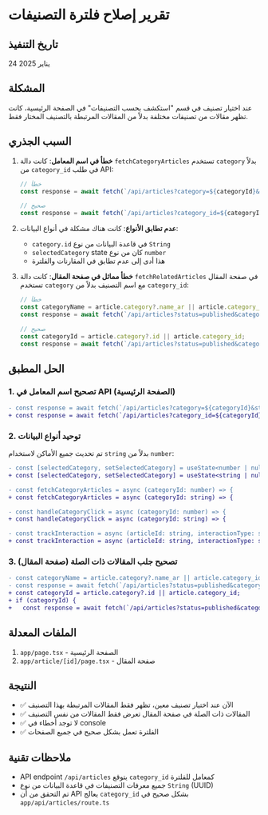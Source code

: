 # تقرير إصلاح فلترة التصنيفات

## تاريخ التنفيذ
24 يناير 2025

## المشكلة
عند اختيار تصنيف في قسم "استكشف بحسب التصنيفات" في الصفحة الرئيسية، كانت تظهر مقالات من تصنيفات مختلفة بدلاً من المقالات المرتبطة بالتصنيف المختار فقط.

## السبب الجذري
1. **خطأ في اسم المعامل**: كانت دالة `fetchCategoryArticles` تستخدم `category` بدلاً من `category_id` في طلب API:
   ```javascript
   // خطأ
   const response = await fetch(`/api/articles?category=${categoryId}&status=published&limit=6`);
   
   // صحيح
   const response = await fetch(`/api/articles?category_id=${categoryId}&status=published&limit=6`);
   ```

2. **عدم تطابق الأنواع**: كانت هناك مشكلة في أنواع البيانات:
   - `category.id` في قاعدة البيانات من نوع `String`
   - `selectedCategory` state كان من نوع `number`
   - هذا أدى إلى عدم تطابق في المقارنات والفلترة

3. **خطأ مماثل في صفحة المقال**: كانت دالة `fetchRelatedArticles` في صفحة المقال تستخدم `category` مع اسم التصنيف بدلاً من `category_id`:
   ```javascript
   // خطأ
   const categoryName = article.category?.name_ar || article.category_id;
   const response = await fetch(`/api/articles?status=published&category=${encodeURIComponent(categoryName)}&limit=6`);
   
   // صحيح
   const categoryId = article.category?.id || article.category_id;
   const response = await fetch(`/api/articles?status=published&category_id=${categoryId}&limit=6`);
   ```

## الحل المطبق

### 1. تصحيح اسم المعامل في API (الصفحة الرئيسية)
```diff
- const response = await fetch(`/api/articles?category=${categoryId}&status=published&limit=6`);
+ const response = await fetch(`/api/articles?category_id=${categoryId}&status=published&limit=6`);
```

### 2. توحيد أنواع البيانات
تم تحديث جميع الأماكن لاستخدام `string` بدلاً من `number`:

```diff
- const [selectedCategory, setSelectedCategory] = useState<number | null>(null);
+ const [selectedCategory, setSelectedCategory] = useState<string | null>(null);

- const fetchCategoryArticles = async (categoryId: number) => {
+ const fetchCategoryArticles = async (categoryId: string) => {

- const handleCategoryClick = async (categoryId: number) => {
+ const handleCategoryClick = async (categoryId: string) => {

- const trackInteraction = async (articleId: string, interactionType: string, categoryId?: number) => {
+ const trackInteraction = async (articleId: string, interactionType: string, categoryId?: string) => {
```

### 3. تصحيح جلب المقالات ذات الصلة (صفحة المقال)
```diff
- const categoryName = article.category?.name_ar || article.category_id;
- const response = await fetch(`/api/articles?status=published&category=${encodeURIComponent(categoryName)}&limit=6`);
+ const categoryId = article.category?.id || article.category_id;
+ if (categoryId) {
+   const response = await fetch(`/api/articles?status=published&category_id=${categoryId}&limit=6`);
```

## الملفات المعدلة
1. `app/page.tsx` - الصفحة الرئيسية
2. `app/article/[id]/page.tsx` - صفحة المقال

## النتيجة
- ✅ الآن عند اختيار تصنيف معين، تظهر فقط المقالات المرتبطة بهذا التصنيف
- ✅ المقالات ذات الصلة في صفحة المقال تعرض فقط المقالات من نفس التصنيف
- ✅ لا توجد أخطاء في console
- ✅ الفلترة تعمل بشكل صحيح في جميع الصفحات

## ملاحظات تقنية
- API endpoint `/api/articles` يتوقع `category_id` كمعامل للفلترة
- جميع معرفات التصنيفات في قاعدة البيانات من نوع `String` (UUID)
- تم التحقق من أن API يعالج `category_id` بشكل صحيح في `app/api/articles/route.ts` 